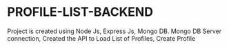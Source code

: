 # PROFILE-LIST-BACKEND
 Project is created using Node Js, Express Js, Mongo DB. 
 Mongo DB Server connection,
 Created the API to Load List of Profiles, Create Profile
